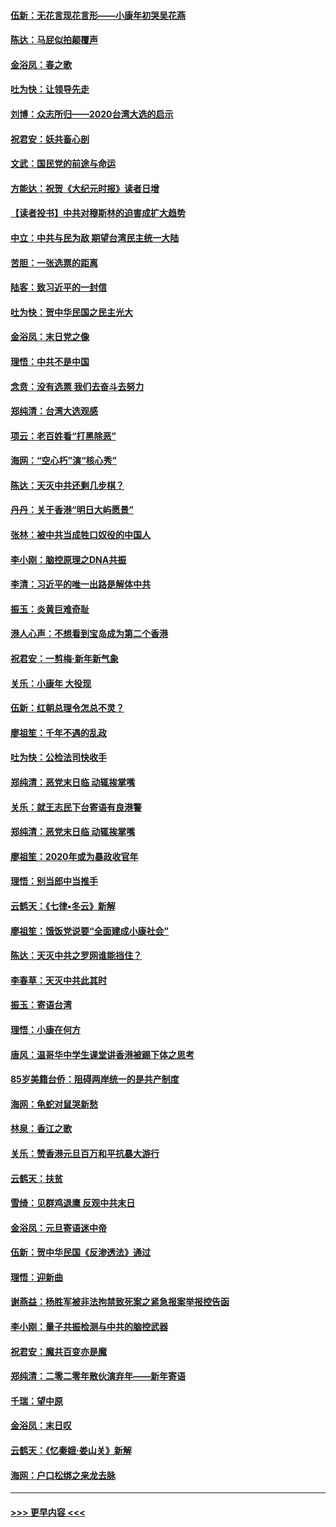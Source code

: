 #### [伍新：无花言现花言形——小康年初哭吴花燕](../pages/nsc993/n11800044.md?t=01181111) 
#### [陈达：马屁似拍颠覆声](../pages/nsc993/n11800010.md?t=01181111) 
#### [金浴凤：春之歌](../pages/nsc993/n11797687.md?t=01181111) 
#### [吐为快：让领导先走](../pages/nsc993/n11797512.md?t=01181111) 
#### [刘博：众志所归——2020台湾大选的启示](../pages/nsc993/n11796878.md?t=01181111) 
#### [祝君安：妖共畜心剖](../pages/nsc993/n11794273.md?t=01181111) 
#### [文武：国民党的前途与命运](../pages/nsc993/n11794198.md?t=01181111) 
#### [方能达：祝贺《大纪元时报》读者日增](../pages/nsc993/n11793807.md?t=01181111) 
#### [【读者投书】中共对穆斯林的迫害成扩大趋势](../pages/nsc993/n11791371.md?t=01181111) 
#### [中立：中共与民为敌 期望台湾民主统一大陆](../pages/nsc993/n11790392.md?t=01181111) 
#### [苦胆：一张选票的距离](../pages/nsc993/n11788914.md?t=01181111) 
#### [陆客：致习近平的一封信](../pages/nsc993/n11788867.md?t=01181111) 
#### [吐为快：贺中华民国之民主光大](../pages/nsc993/n11788618.md?t=01181111) 
#### [金浴凤：末日党之像](../pages/nsc993/n11787475.md?t=01181111) 
#### [理悟：中共不是中国](../pages/nsc993/n11787463.md?t=01181111) 
#### [念贲：没有选票  我们去奋斗去努力](../pages/nsc993/n11787398.md?t=01181111) 
#### [郑纯清：台湾大选观感](../pages/nsc993/n11786210.md?t=01181111) 
#### [项云：老百姓看“打黑除恶”](../pages/nsc993/n11785398.md?t=01181111) 
#### [海网：“空心朽”演“核心秀”](../pages/nsc993/n11783874.md?t=01181111) 
#### [陈达：天灭中共还剩几步棋？](../pages/nsc993/n11783719.md?t=01181111) 
#### [丹丹：关于香港“明日大屿愿景”](../pages/nsc993/n11783273.md?t=01181111) 
#### [张林：被中共当成牲口奴役的中国人](../pages/nsc993/n11782397.md?t=01181111) 
#### [李小刚：脑控原理之DNA共振](../pages/nsc993/n11780962.md?t=01181111) 
#### [李清：习近平的唯一出路是解体中共](../pages/nsc993/n11780866.md?t=01181111) 
#### [振玉：炎黄巨难奇耻](../pages/nsc993/n11779632.md?t=01181111) 
#### [港人心声：不想看到宝岛成为第二个香港](../pages/nsc993/n11778817.md?t=01181111) 
#### [祝君安：一剪梅‧新年新气象](../pages/nsc993/n11776340.md?t=01181111) 
#### [关乐：小康年 大役现](../pages/nsc993/n11774213.md?t=01181111) 
#### [伍新：红朝总理令怎总不灵？](../pages/nsc993/n11770813.md?t=01181111) 
#### [廖祖笙：千年不遇的乱政](../pages/nsc993/n11770373.md?t=01181111) 
#### [吐为快：公检法司快收手](../pages/nsc993/n11770359.md?t=01181111) 
#### [郑纯清：恶党末日临 动辄挨掌嘴](../pages/nsc993/n11769912.md?t=01181111) 
#### [关乐：就王志民下台寄语有良港警](../pages/nsc993/n11769903.md?t=01181111) 
#### [郑纯清：恶党末日临 动辄挨掌嘴](../pages/nsc993/n11769356.md?t=01181111) 
#### [廖祖笙：2020年或为暴政收官年](../pages/nsc993/n11768216.md?t=01181111) 
#### [理悟：别当郎中当推手](../pages/nsc993/n11768243.md?t=01181111) 
#### [云鹤天：《七律▪冬云》新解](../pages/nsc993/n11768204.md?t=01181111) 
#### [廖祖笙：饿饭党说要“全面建成小康社会”](../pages/nsc993/n11767482.md?t=01181111) 
#### [陈达：天灭中共之罗网谁能挡住？](../pages/nsc993/n11767465.md?t=01181111) 
#### [李春草：天灭中共此其时](../pages/nsc993/n11767452.md?t=01181111) 
#### [振玉：寄语台湾](../pages/nsc993/n11767432.md?t=01181111) 
#### [理悟：小康在何方](../pages/nsc993/n11767394.md?t=01181111) 
#### [唐风：温哥华中学生课堂讲香港被踢下体之思考](../pages/nsc993/n11766848.md?t=01181111) 
#### [85岁美籍台侨：阻碍两岸统一的是共产制度](../pages/nsc993/n11765043.md?t=01181111) 
#### [海网：龟蛇对鼠哭新愁](../pages/nsc993/n11764895.md?t=01181111) 
#### [林泉：香江之歌](../pages/nsc993/n11764415.md?t=01181111) 
#### [关乐：赞香港元旦百万和平抗暴大游行](../pages/nsc993/n11764382.md?t=01181111) 
#### [云鹤天：扶贫](../pages/nsc993/n11764245.md?t=01181111) 
#### [雪绮：见群鸡退鹰  反观中共末日](../pages/nsc993/n11762112.md?t=01181111) 
#### [金浴凤：元旦寄语迷中帝](../pages/nsc993/n11761788.md?t=01181111) 
#### [伍新：贺中华民国《反渗透法》通过](../pages/nsc993/n11761994.md?t=01181111) 
#### [理悟：迎新曲](../pages/nsc993/n11761152.md?t=01181111) 
#### [谢燕益：杨胜军被非法拘禁致死案之紧急报案举报控告函](../pages/nsc993/n11756134.md?t=01181111) 
#### [李小刚：量子共振检测与中共的脑控武器](../pages/nsc993/n11754518.md?t=01181111) 
#### [祝君安：魔共百变亦是魔](../pages/nsc993/n11754469.md?t=01181111) 
#### [郑纯清：二零二零年散伙演弃年——新年寄语](../pages/nsc993/n11754195.md?t=01181111) 
#### [千瑞：望中原](../pages/nsc993/n11754159.md?t=01181111) 
#### [金浴凤：末日叹](../pages/nsc993/n11752359.md?t=01181111) 
#### [云鹤天：《忆秦娥‧娄山关》新解](../pages/nsc993/n11752348.md?t=01181111) 
#### [海网：户口松绑之来龙去脉](../pages/nsc993/n11752328.md?t=01181111) 

----
#### [ >>> 更早内容 <<< ](../indexes/nsc993-earlier.md)

